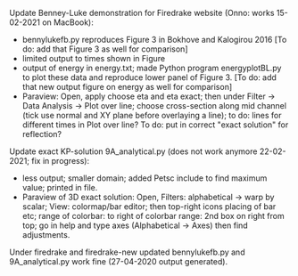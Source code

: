 
Update Benney-Luke demonstration for Firedrake website (Onno: works 15-02-2021 on MacBook):
- bennylukefb.py reproduces Figure 3 in Bokhove and Kalogirou 2016 [To do: add that Figure 3 as well for comparison]
- limited output to times shown in Figure
- output of energy in energy.txt; made Python program energyplotBL.py to plot these data and reproduce lower panel of Figure 3. [To do: add that new output figure on energy as well for comparison]
- Paraview: Open, apply choose eta and eta exact; then under Filter -> Data Analysis -> Plot over line; choose cross-section along mid channel (tick use normal and XY plane before overlaying a line); to do: lines for different times in Plot over line? To do: put in correct "exact solution" for reflection?

Update exact KP-solution 9A_analytical.py (does not work anymore 22-02-2021; fix in progress):
- less output; smaller domain; added Petsc include to find maximum value; printed in file.
- Paraview of 3D exact solution: Open, Filters: alphabetical -> warp by scalar; View: colormap/bar editor; then top-right icons placing of bar etc; range of colorbar: to right of colorbar range: 2nd box on right from top; go in help and type axes (Alphabetical -> Axes) then find adjustments.

Under firedrake and firedrake-new updated bennylukefb.py and 9A_analytical.py work fine (27-04-2020 output generated).





